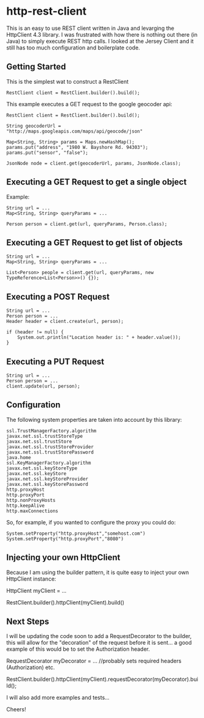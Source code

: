 http-rest-client
======================

This is an easy to use REST client written in Java and levarging the HttpClient 4.3 library. 
I was frustrated with how there is nothing out there (in Java) to simply execute REST http calls.
I looked at the Jersey Client and it still has too much configuration and boilerplate code.


Getting Started
-------------------------

This is the simplest wat to construct a RestClient

	RestClient client = RestClient.builder().build();


This example executes a GET request to the google geocoder api:

  	RestClient client = RestClient.builder().build();
 
  	String geocoderUrl = "http://maps.googleapis.com/maps/api/geocode/json"

	Map<String, String> params = Maps.newHashMap();
	params.put("address", "1980 W. Bayshore Rd. 94303");
	params.put("sensor", "false");

  	JsonNode node = client.get(geocoderUrl, params, JsonNode.class);

Executing a GET Request to get a single object
------------------------------------------------------
Example:

	String url = ...
	Map<String, String> queryParams = ...
	
	Person person = client.get(url, queryParams, Person.class);

Executing a GET Request to get list of objects
------------------------------------------------------

	String url = ...
	Map<String, String> queryParams = ...
	
	List<Person> people = client.get(url, queryParams, new TypeReference<List<Person>>() {});
	
Executing a POST Request
----------------------------

	String url = ...
	Person person = ...
	Header header = client.create(url, person);
	
	if (header != null) {
	    System.out.println("Location header is: " + header.value());
	}
	
Executing a PUT Request
----------------------------

	String url = ...
	Person person = ...
	client.update(url, person);

Configuration
-------------------------

The following system properties are taken into account by this library:

	ssl.TrustManagerFactory.algorithm
	javax.net.ssl.trustStoreType
	javax.net.ssl.trustStore
	javax.net.ssl.trustStoreProvider
	javax.net.ssl.trustStorePassword
	java.home
	ssl.KeyManagerFactory.algorithm
	javax.net.ssl.keyStoreType
	javax.net.ssl.keyStore
	javax.net.ssl.keyStoreProvider
	javax.net.ssl.keyStorePassword
	http.proxyHost
	http.proxyPort
	http.nonProxyHosts
	http.keepAlive
	http.maxConnections

So, for example, if you wanted to configure the proxy you could do:

	System.setProperty("http.proxyHost","somehost.com")
	System.setProperty("http.proxyPort","8080")


Injecting your own HttpClient
------------------------------

Because I am using the builder pattern, it is quite easy to inject your own HttpClient instance:

HttpClient myClient = ...

RestClient.builder().httpClient(myClient).build()


Next Steps
------------------------------

I will be updating the code soon to add a RequestDecorator to the builder, this will allow for the "decoration" of the request before it is sent... a good example of this would be to set the Authorization header.

RequestDecorator myDecorator = ... //probably sets required headers (Authorization) etc.

RestClient.builder().httpClient(myClient).requestDecorator(myDecorator).build();

I will also add more examples and tests...


Cheers!



